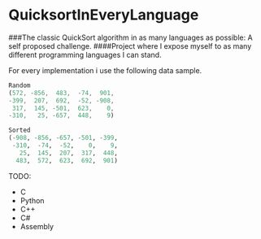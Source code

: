 # QuicksortInEveryLanguage

###The classic QuickSort algorithm in as many languages as possible: A self proposed challenge.
####Project where I expose myself to as many different programming languages I can stand.


For every implementation i use the following data sample.

```javascript
Random
(572, -856,  483,  -74,  901, 
-399,  207,  692,  -52, -908, 
 317,  145, -501,  623,    0, 
-310,   25, -657,  448,    9)
```

```python
Sorted
(-908, -856, -657, -501, -399,
 -310,  -74,  -52,    0,    9,
   25,  145,  207,  317,  448,
  483,  572,  623,  692,  901)
```


   
TODO:
- C
- Python
- C++
- C#
- Assembly
